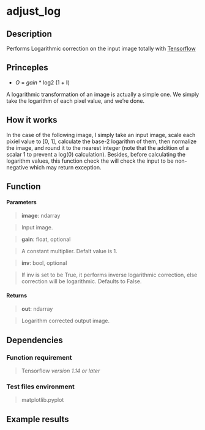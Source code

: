# adjust_log


## Description
Performs Logarithmic correction on the input image totally with [Tensorflow](https://www.tensorflow.org/) 

## Princeples

- *O* = *gain*  * log2 (1 + **I**) 

A logarithmic transformation of an image is actually a simple one. We simply take the logarithm of each pixel value, and we’re done. 

## How it works
In the case of the following image, I simply take an input image, scale each pixiel value to [0, 1], calculate the base-2 logarithm of them, then normalize the image, and round it to the nearest integer (note that the addition of a scalar 1 to prevent a log(0) calculation).
Besides, before calculating the logarithm values, this function check the will check the input to be non-negative which may return exception.

## Function

#### Parameters

>**image**: ndarray

>Input image.

>**gain**: float, optional

>A constant multiplier. Defalt value is 1.

>**inv**: bool, optional

>If inv is set to be True, it performs inverse logarithmic correction, else 
correction will be logarithmic. Defaults to False.

#### Returns
>**out**: ndarray

>Logarithm corrected output image.


## Dependencies

### Function requirement
> Tensorflow *version 1.14 or later*

### Test files environment
> matplotlib.pyplot



## Example results
